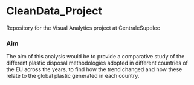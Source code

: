 # CleanData_Project
Repository for the Visual Analytics project at CentraleSupelec

### Aim
The aim of this analysis would be to provide a comparative study of the different plastic
disposal methodologies adopted in different countries of the EU across the years, to find how the
trend changed and how these relate to the global plastic generated in each country.
